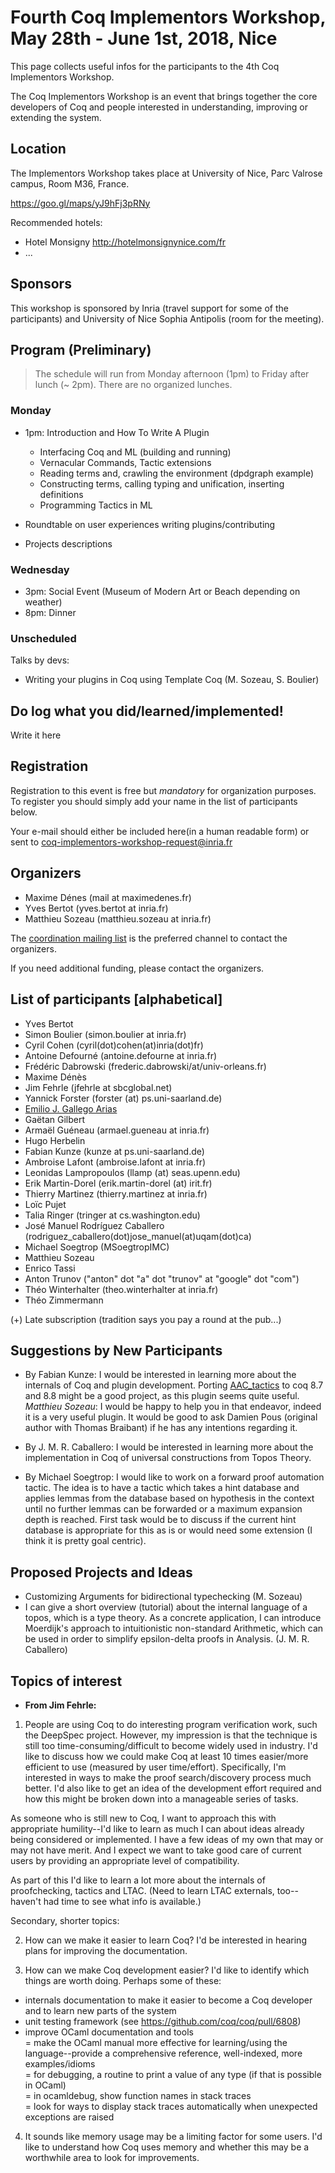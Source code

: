 Fourth Coq Implementors Workshop, May 28th - June 1st, 2018, Nice
============================================================================

This page collects useful infos for the participants to the 4th Coq Implementors Workshop.

The Coq Implementors Workshop is an event that brings together the core developers of Coq and people interested in understanding, improving or extending the system.

Location
--------

The Implementors Workshop takes place at University of Nice, Parc Valrose campus, Room M36, France.

https://goo.gl/maps/yJ9hFj3pRNy

Recommended hotels:
- Hotel Monsigny http://hotelmonsignynice.com/fr
- ...

Sponsors
--------
This workshop is sponsored by Inria (travel support for some of the participants) and University of Nice Sophia Antipolis (room for the meeting).

Program (Preliminary)
---------------------

> The schedule will run from Monday afternoon (1pm) to Friday after lunch (~ 2pm).
> There are no organized lunches.

### Monday

- 1pm: Introduction and How To Write A Plugin
  - Interfacing Coq and ML (building and running)
  - Vernacular Commands, Tactic extensions
  - Reading terms and, crawling the environment (dpdgraph example)
  - Constructing terms, calling typing and unification, inserting definitions
  - Programming Tactics in ML

- Roundtable on user experiences writing plugins/contributing
- Projects descriptions

### Wednesday

- 3pm: Social Event (Museum of Modern Art or Beach depending on weather)
- 8pm: Dinner

### Unscheduled

Talks by devs:

- Writing your plugins in Coq using Template Coq (M. Sozeau, S. Boulier)

Do log what you did/learned/implemented!
---------------------------------------

Write it here

Registration
------------

Registration to this event is free but *mandatory* for organization purposes.  To register you should simply add your name in the list of participants below.

Your e-mail should either be included here(in a human readable form) or sent to coq-implementors-workshop-request@inria.fr

Organizers
----------

-   Maxime Dénes (mail at maximedenes.fr)
-   Yves Bertot (yves.bertot at inria.fr)
-   Matthieu Sozeau (matthieu.sozeau at inria.fr)

The [coordination mailing list](https://sympa.inria.fr/sympa/info/coq-implementors-workshop) is the preferred channel to contact the organizers.

If you need additional funding, please contact the organizers.

List of participants [alphabetical]
--------------------

-   Yves Bertot
-   Simon Boulier (simon.boulier at inria.fr)
-   Cyril Cohen (cyril(dot)cohen(at)inria(dot)fr)
-   Antoine Defourné (antoine.defourne at inria.fr)
-   Frédéric Dabrowski (frederic.dabrowski/at/univ-orleans.fr)
-   Maxime Dénès
-   Jim Fehrle (jfehrle at sbcglobal.net)
-   Yannick Forster (forster (at) ps.uni-saarland.de)
-   [Emilio J. Gallego Arias](https://github.com/ejgallego/)
-   Gaëtan Gilbert
-   Armaël Guéneau (armael.gueneau at inria.fr)
-   Hugo Herbelin
-   Fabian Kunze (kunze at ps.uni-saarland.de)
-   Ambroise Lafont (ambroise.lafont at inria.fr)
-   Leonidas Lampropoulos (llamp (at) seas.upenn.edu)
-   Erik Martin-Dorel (erik.martin-dorel (at) irit.fr)
-   Thierry Martinez (thierry.martinez at inria.fr)
-   Loïc Pujet
-   Talia Ringer (tringer at cs.washington.edu)
-   José Manuel Rodríguez Caballero (rodriguez_caballero(dot)jose_manuel(at)uqam(dot)ca)
-   Michael Soegtrop (MSoegtropIMC)
-   Matthieu Sozeau
-   Enrico Tassi
-   Anton Trunov ("anton" dot "a" dot "trunov" at "google" dot "com") 
-   Théo Winterhalter (theo.winterhalter at inria.fr)
-   Théo Zimmermann

<!--- Leave this line alone -->
(+) Late subscription (tradition says you pay a round at the pub...)

Suggestions by New Participants
-------------------------------

- By Fabian Kunze: I would be interested in learning more about the internals of Coq and plugin development. Porting [AAC_tactics](https://github.com/coq-contribs/aac-tactics) to coq 8.7 and 8.8 might be a good project, as this plugin seems quite useful. *Matthieu Sozeau*: I would be happy to help you in that endeavor, indeed it is a very useful plugin. It would be good to ask Damien Pous (original author with Thomas Braibant) if he has any intentions regarding it.

- By J. M. R. Caballero: I would be interested in learning more about the implementation in Coq of universal constructions from Topos Theory.

- By Michael Soegtrop: I would like to work on a forward proof automation tactic. The idea is to have a tactic which takes a hint database and applies lemmas from the database based on hypothesis in the context until no further lemmas can be forwarded or a maximum expansion depth is reached. First task would be to discuss if the current hint database is appropriate for this as is or would need some extension (I think it is pretty goal centric).

Proposed Projects and Ideas
---------------------------

- Customizing Arguments for bidirectional typechecking (M. Sozeau)
- I can give a short overview (tutorial) about the internal language of a topos, which is a type theory. As a concrete application, I can introduce Moerdijk's approach to intuitionistic non-standard Arithmetic, which can be used in order to simplify epsilon-delta proofs in Analysis. (J. M. R. Caballero)


Topics of interest
------------------

- **From Jim Fehrle:**
1. People are using Coq to do interesting program verification work, such the DeepSpec project.  However, my impression is that the technique is still too time-consuming/difficult to become widely used in industry.  I'd like to discuss how we could make Coq at least 10 times easier/more efficient to use (measured by user time/effort).  Specifically, I'm interested in ways to make the proof search/discovery process much better.  I'd also like to get an idea of the development effort required and how this might be broken down into a manageable series of tasks.

As someone who is still new to Coq, I want to approach this with appropriate humility--I'd like to learn as much I can about ideas already being considered or implemented.  I have a few ideas of my own that may or may not have merit.  And I expect we want to take good care of current users by providing an appropriate level of compatibility.

As part of this I'd like to learn a lot more about the internals of proofchecking, tactics and LTAC.  (Need to learn LTAC externals, too--haven't had time to see what info is available.)

Secondary, shorter topics:

2. How can we make it easier to learn Coq?  I'd be interested in hearing plans for improving the documentation.

3. How can we make Coq development easier?  I'd like to identify which things are worth doing.  Perhaps some of these:
- internals documentation to make it easier to become a Coq developer and to learn new parts of the system
- unit testing framework (see https://github.com/coq/coq/pull/6808)
- improve OCaml documentation and tools  
= make the OCaml manual more effective for learning/using the language--provide a comprehensive reference, well-indexed, more examples/idioms  
= for debugging, a routine to print a value of any type (if that is possible in OCaml)  
= in ocamldebug, show function names in stack traces  
= look for ways to display stack traces automatically when unexpected exceptions are raised

4. It sounds like memory usage may be a limiting factor for some users.  I'd like to understand how Coq uses memory and whether this may be a worthwhile area to look for improvements.

